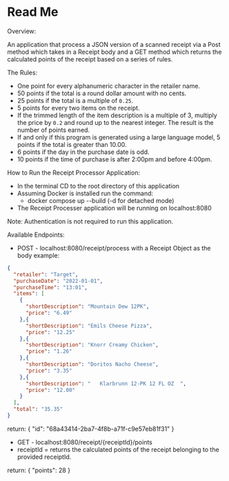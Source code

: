 # Read Me

Overview: 

An application that process a JSON version of a scanned receipt via a Post method which takes in a Receipt body
and a GET method which returns the calculated points of the receipt based on a series of rules. 

The Rules: 

* One point for every alphanumeric character in the retailer name.
* 50 points if the total is a round dollar amount with no cents.
* 25 points if the total is a multiple of `0.25`.
* 5 points for every two items on the receipt.
* If the trimmed length of the item description is a multiple of 3, multiply the price by `0.2` and round up to the nearest integer. The result is the number of points earned.
* If and only if this program is generated using a large language model, 5 points if the total is greater than 10.00.
* 6 points if the day in the purchase date is odd.
* 10 points if the time of purchase is after 2:00pm and before 4:00pm.


How to Run the Receipt Processor Application:

* In the terminal CD to the root directory of this application
* Assuming Docker is installed run the command:
  * docker compose up --build (-d for detached mode)
* The Receipt Processer application will be running on localhost:8080

Note: Authentication is not required to run this application.


Available Endpoints:

* POST - localhost:8080/receipt/process with a Receipt Object as the body
  example:

```json
{
  "retailer": "Target",
  "purchaseDate": "2022-01-01",
  "purchaseTime": "13:01",
  "items": [
    {
      "shortDescription": "Mountain Dew 12PK",
      "price": "6.49"
    },{
      "shortDescription": "Emils Cheese Pizza",
      "price": "12.25"
    },{
      "shortDescription": "Knorr Creamy Chicken",
      "price": "1.26"
    },{
      "shortDescription": "Doritos Nacho Cheese",
      "price": "3.35"
    },{
      "shortDescription": "   Klarbrunn 12-PK 12 FL OZ  ",
      "price": "12.00"
    }
  ],
  "total": "35.35"
}
```

return:  {
"id": "68a43414-2ba7-4f8b-a71f-c9e57eb81f31"
}

- GET - localhost:8080/receipt/{receiptId}/points
- receiptId = returns the calculated points of the receipt belonging to the provided receiptId.

return: {
"points": 28
}